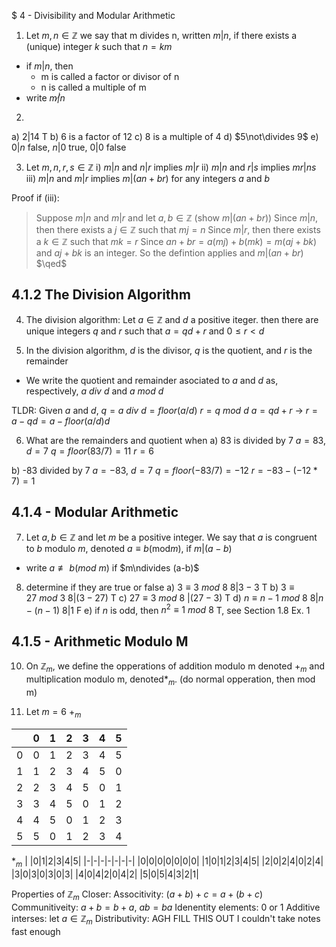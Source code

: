 $ 4 - Divisibility and Modular Arithmetic
1) Let $m,n\in\mathbb{Z}$ we say that m divides n, written $m|n$, if there exists a (unique) integer $k$ such that $n=km$
- if $m|n$, then
  - m is called a factor or divisor of n
  - n is called a multiple of m
- write $m\not| n$
2.
a) $2|14$ T
b) 6 is a factor of 12
c) 8 is a multiple of 4
d) $5\not\divides 9$
e) $0|n$ false, $n|0$ true, $0|0$ false

3. Let $m,n,r,s\in\mathbb{Z}$
i) $m|n$ and $n|r$ implies $m|r$
ii) $m|n$ and $r|s$ implies $mr|ns$
iii) $m|n$ and $m|r$ implies $m|(an+br)$ for any integers $a$ and $b$

Proof if (iii):
> Suppose $m|n$ and $m|r$ and let $a,b\in\mathbb{Z}$ (show $m|(an+br)$)
> Since $m|n$, then there exists a $j\in\mathbb{Z}$ such that $mj=n$
> Since $m|r$, then there exists a $k\in\mathbb{Z}$ such that $mk=r$
> Since $an+br=a(mj)+b(mk)=m(aj+bk)$ and $aj+bk$ is an integer.
> So the defintion applies and $m|(an+br)$  $\qed$

## 4.1.2  The Division Algorithm 
4. The division algorithm: Let $a\in\mathbb{Z}$ and $d$ a positive iteger. then there are unique integers $q$ and $r$
    such that $a=qd+r$ and $0\leq r<d$

5. In the division algorithm, $d$ is the divisor, $q$ is the quotient, and $r$ is the remainder
- We write the quotient and remainder asociated to $a$ and $d$ as, respectively, $a\ div\ d$ and $a\ mod\ d$

TLDR:
Given $a$ and $d$,
$q=a\ div\ d=floor(a/d)$
$r=q\ mod\ d$
$a=qd+r$ -> $r=a-qd=a-floor(a/d)d$

6. What are the remainders and quotient when 
a) 83 is divided by 7
    $a=83$, $d=7$
    $q=floor(83/7)=11$
    $r=6$

b) -83 divided by 7
    $a=-83$, $d=7$
    $q=floor(-83/7)=-12$
    $r=-83-(-12*7)=1$

## 4.1.4 - Modular Arithmetic
7. Let $a,b\in\mathbb{Z}$ and let $m$ be a positive integer. We say that $a$ is congruent to $b$ modulo $m$, denoted $a\equiv b$(mod$m$), if $m|(a-b)$
  - write $a\nequiv b(mod\ m)$ if $m\ndivides (a-b)$

8. determine if they are true or false
a) $3\equiv 3\ mod\ 8$ $8|3-3$ T
b) $3\equiv 27\ mod\ 3$ $8|(3-27)$ T
c) $27\equiv 3\ mod\ 8$ $|(27-3)$ T
d) $n\equiv n-1\ mod\ 8$ $8|n-(n-1)$ $8|1$ F
e) if $n$ is odd, then $n^2\equiv 1\ mod\ 8$ T, see Section 1.8 Ex. 1

## 4.1.5 - Arithmetic Modulo M
10. On $\mathbb{Z}_m$, we define the opperations of addition modulo m denoted $+_m$ and multiplication modulo m, denoted$*_m$.
        (do normal opperation, then mod m)

11. Let $m=6$
$+_m$

| |0|1|2|3|4|5|
|-|-|-|-|-|-|-|
|0|0|1|2|3|4|5|
|1|1|2|3|4|5|0|
|2|2|3|4|5|0|1|
|3|3|4|5|0|1|2|
|4|4|5|0|1|2|3|
|5|5|0|1|2|3|4|

$*_m$
| |0|1|2|3|4|5|
|-|-|-|-|-|-|-|
|0|0|0|0|0|0|0|
|1|0|1|2|3|4|5|
|2|0|2|4|0|2|4|
|3|0|3|0|3|0|3|
|4|0|4|2|0|4|2|
|5|0|5|4|3|2|1|

Properties of $\mathbb{Z}_m$ 
Closer:
Associtivity: $(a+b)+c=a+(b+c)$
Communitiveity: $a+b=b+a$, $ab=ba$
Idenentity elements: $0$ or $1$
Additive interses: let $a\in\mathbb{Z}_m$
Distributivity: AGH FILL THIS OUT I couldn't take notes fast enough
